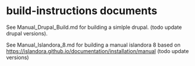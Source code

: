 # build-instructions documents

See Manual_Drupal_Build.md for building a simlple drupal. (todo update drupal versions).

See Manual_Islandora_8.md for building a manual islandora 8 based on https://islandora.github.io/documentation/installation/manual (todo update versions)
